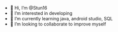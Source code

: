 - 👋 Hi, I’m @Stun16
- 👀 I’m interested in developing
- 🌱 I’m currently learning java, android studio, SQL
- 💞️ I’m looking to collaborate to improve myself

<!---
Stun16/Stun16 is a ✨ special ✨ repository because its `README.md` (this file) appears on your GitHub profile.
You can click the Preview link to take a look at your changes.
--->

